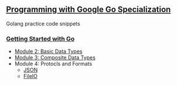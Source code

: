 ## [Programming with Google Go Specialization](https://www.coursera.org/specializations/google-golang)

Golang practice code snippets

### [Getting Started with Go](https://www.coursera.org/learn/golang-getting-started?specialization=google-golang)

* [Module 2: Basic Data Types](/findian/findian.go)
* [Module 3: Composite Data Types](/slice/slice.go)
* Module 4: Protocls and Formats
    - [JSON](/makejson/makejson.go)
    - [FileIO](/read/read.go) 